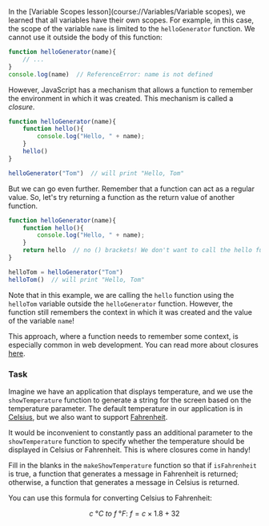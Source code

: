 In the [Variable Scopes lesson](course://Variables/Variable scopes), we learned that all variables have their own scopes. 
For example, in this case, the scope of the variable `name` is limited to the `helloGenerator` function. We cannot use it outside the body of this function:
```js
function helloGenerator(name){
    // ...
}
console.log(name)  // ReferenceError: name is not defined
```
However, JavaScript has a mechanism that allows a function to remember the environment in which it was created. This mechanism is called a _closure_.
```js
function helloGenerator(name){
    function hello(){
        console.log("Hello, " + name);
    }
    hello()
}

helloGenerator("Tom")  // will print "Hello, Tom"
```

But we can go even further. Remember that a function can act as a regular value. So, let's try returning a function as the return value of another function.
```js
function helloGenerator(name){
    function hello(){
        console.log("Hello, " + name);
    }
    return hello  // no () brackets! We don't want to call the hello function here
}

helloTom = helloGenerator("Tom")
helloTom()  // will print "Hello, Tom"
```
Note that in this example, we are calling the `hello` function using the `helloTom` variable outside the `helloGenerator` function.
However, the function still remembers the context in which it was created and the value of the variable `name`!

This approach, where a function needs to remember some context, is especially common in web development. You can read more about closures [here](https://developer.mozilla.org/en-US/docs/Web/JavaScript/Closures).

### Task

Imagine we have an application that displays temperature, and we use the `showTemperature` function to generate a string for the screen based on the temperature parameter. 
The default temperature in our application is in [Celsius](https://en.wikipedia.org/wiki/Celsius), but we also want to support [Fahrenheit](https://en.wikipedia.org/wiki/Fahrenheit).

It would be inconvenient to constantly pass an additional parameter to the `showTemperature` function to specify whether the temperature should be displayed in Celsius or Fahrenheit. This is where closures come in handy!

Fill in the blanks in the `makeShowTemperature` function so that if `isFahrenheit` is true, a function that generates a message in Fahrenheit is returned; otherwise, a function that generates a message in Celsius is returned.

You can use this formula for converting Celsius to Fahrenheit:

$$c\ °C\ to\ f\ °F:\ f = c × 1.8 + 32$$